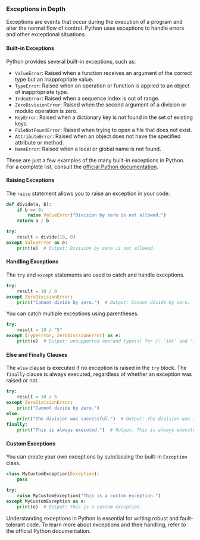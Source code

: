 ### Exceptions in Depth

Exceptions are events that occur during the execution of a program and alter the normal flow of control. Python uses exceptions to handle errors and other exceptional situations.

#### Built-in Exceptions

Python provides several built-in exceptions, such as:

- `ValueError`: Raised when a function receives an argument of the correct type but an inappropriate value.
- `TypeError`: Raised when an operation or function is applied to an object of inappropriate type.
- `IndexError`: Raised when a sequence index is out of range.
- `ZeroDivisionError`: Raised when the second argument of a division or modulo operation is zero.
- `KeyError`: Raised when a dictionary key is not found in the set of existing keys.
- `FileNotFoundError`: Raised when trying to open a file that does not exist.
- `AttributeError`: Raised when an object does not have the specified attribute or method.
- `NameError`: Raised when a local or global name is not found.

These are just a few examples of the many built-in exceptions in Python. For a complete list, consult the [official Python documentation](https://docs.python.org/3/library/exceptions.html#bltin-exceptions).

#### Raising Exceptions

The `raise` statement allows you to raise an exception in your code.

```python
def divide(a, b):
    if b == 0:
        raise ValueError("Division by zero is not allowed.")
    return a / b

try:
    result = divide(10, 0)
except ValueError as e:
    print(e)  # Output: Division by zero is not allowed.
```

#### Handling Exceptions

The `try` and `except` statements are used to catch and handle exceptions.

```python
try:
    result = 10 / 0
except ZeroDivisionError:
    print("Cannot divide by zero.")  # Output: Cannot divide by zero.
```

You can catch multiple exceptions using parentheses.

```python
try:
    result = 10 / "5"
except (TypeError, ZeroDivisionError) as e:
    print(e)  # Output: unsupported operand type(s) for /: 'int' and 'str'
```

#### Else and Finally Clauses

The `else` clause is executed if no exception is raised in the `try` block. The `finally` clause is always executed, regardless of whether an exception was raised or not.

```python
try:
    result = 10 / 5
except ZeroDivisionError:
    print("Cannot divide by zero.")
else:
    print("The division was successful.")  # Output: The division was successful.
finally:
    print("This is always executed.")  # Output: This is always executed.
```

#### Custom Exceptions

You can create your own exceptions by subclassing the built-in `Exception` class.

```python
class MyCustomException(Exception):
    pass

try:
    raise MyCustomException("This is a custom exception.")
except MyCustomException as e:
    print(e)  # Output: This is a custom exception.
```

Understanding exceptions in Python is essential for writing robust and fault-tolerant code. To learn more about exceptions and their handling, refer to the official Python documentation.


